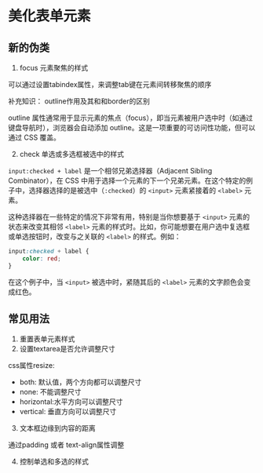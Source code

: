 # 美化表单元素

## 新的伪类

1. focus
元素聚焦的样式

可以通过设置tabindex属性，来调整tab键在元素间转移聚焦的顺序

补充知识： outline作用及其和和border的区别

outline 属性通常用于显示元素的焦点（focus），即当元素被用户选中时（如通过键盘导航时），浏览器会自动添加 outline。这是一项重要的可访问性功能，但可以通过 CSS 覆盖。

2. check
单选或多选框被选中的样式

`input:checked + label` 是一个相邻兄弟选择器（Adjacent Sibling Combinator），在 CSS 中用于选择一个元素的下一个兄弟元素。在这个特定的例子中，选择器选择的是被选中（`:checked`）的 `<input>` 元素紧接着的 `<label>` 元素。

这种选择器在一些特定的情况下非常有用，特别是当你想要基于 `<input>` 元素的状态来改变其相邻 `<label>` 元素的样式时。比如，你可能想要在用户选中复选框或单选按钮时，改变与之关联的 `<label>` 的样式。例如：

```css
input:checked + label {
    color: red;
}
```

在这个例子中，当 `<input>` 被选中时，紧随其后的 `<label>` 元素的文字颜色会变成红色。


## 常见用法

1. 重置表单元素样式
2. 设置textarea是否允许调整尺寸

css属性resize:

- both: 默认值，两个方向都可以调整尺寸
- none: 不能调整尺寸
- horizontal:水平方向可以调整尺寸
- vertical: 垂直方向可以调整尺寸

3. 文本框边缘到内容的距离

通过padding 或者 text-align属性调整

4. 控制单选和多选的样式






 
